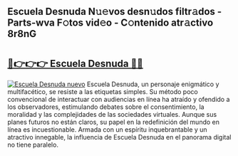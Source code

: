 ## Escuela Desnuda N𝚞𝚎vos desn𝚞dos filtr𝚊dos - Parts-wva F𝚘tos vid𝚎o - C𝚘ntenido atr𝚊ctivo 8r8nG

# <h2><a href="http://mb30r8.tromn.icu/?c=Escuela+Desnuda">🔗👉👉👉 Escuela Desnuda 🔗🔗</a></h2>

[![Escuela Desnuda nuevo](https://i.imgur.com/pEAQMta.gif)](http://mb30r8.tromn.icu/?c=Escuela+Desnuda)
Escuela Desnuda, un personaje enigmático y multifacético, se resiste a las etiquetas simples. Su método poco convencional de interactuar con audiencias en línea ha atraído y ofendido a los observadores, estimulando debates sobre el consentimiento, la moralidad y las complejidades de las sociedades virtuales. Aunque sus planes futuros no están claros, su papel en la redefinición del mundo en línea es incuestionable. Armada con un espíritu inquebrantable y un atractivo innegable, la influencia de Escuela Desnuda en el panorama digital no tiene paralelo.
